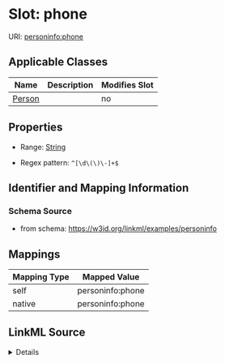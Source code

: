 

# Slot: phone



URI: [personinfo:phone](https://w3id.org/linkml/examples/personinfo/phone)



<!-- no inheritance hierarchy -->





## Applicable Classes

| Name | Description | Modifies Slot |
| --- | --- | --- |
| [Person](Person.md) |  |  no  |







## Properties

* Range: [String](String.md)

* Regex pattern: `^[\d\(\)\-]+$`





## Identifier and Mapping Information







### Schema Source


* from schema: https://w3id.org/linkml/examples/personinfo




## Mappings

| Mapping Type | Mapped Value |
| ---  | ---  |
| self | personinfo:phone |
| native | personinfo:phone |




## LinkML Source

<details>
```yaml
name: phone
from_schema: https://w3id.org/linkml/examples/personinfo
rank: 1000
alias: phone
owner: Person
domain_of:
- Person
range: string
pattern: ^[\d\(\)\-]+$

```
</details>